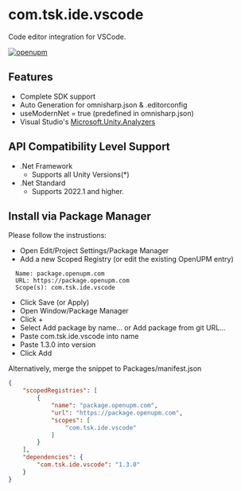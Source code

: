 # com.tsk.ide.vscode
Code editor integration for VSCode.

[![openupm](https://img.shields.io/npm/v/com.tsk.ide.vscode?label=openupm&registry_uri=https://package.openupm.com)](https://openupm.com/packages/com.tsk.ide.vscode/)

## Features
- Complete SDK support
- Auto Generation for omnisharp.json & .editorconfig
- useModernNet = true (predefined in omnisharp.json)
- Visual Studio's [Microsoft.Unity.Analyzers](https://github.com/microsoft/Microsoft.Unity.Analyzers) 

## API Compatibility Level Support
- .Net Framework 
  - Supports all Unity Versions(*)
- .Net Standard 
  - Supports 2022.1 and higher.

## Install via Package Manager

Please follow the instrustions:

- Open Edit/Project Settings/Package Manager
- Add a new Scoped Registry (or edit the existing OpenUPM entry)
```text
  Name: package.openupm.com
  URL: https://package.openupm.com
  Scope(s): com.tsk.ide.vscode
```
- Click Save (or Apply)
- Open Window/Package Manager
- Click +
- Select Add package by name... or Add package from git URL...
- Paste com.tsk.ide.vscode into name
- Paste 1.3.0 into version
- Click Add

Alternatively, merge the snippet to Packages/manifest.json
```json
{
    "scopedRegistries": [
        {
            "name": "package.openupm.com",
            "url": "https://package.openupm.com",
            "scopes": [
                "com.tsk.ide.vscode"
            ]
        }
    ],
    "dependencies": {
        "com.tsk.ide.vscode": "1.3.0"
    }
}
```
